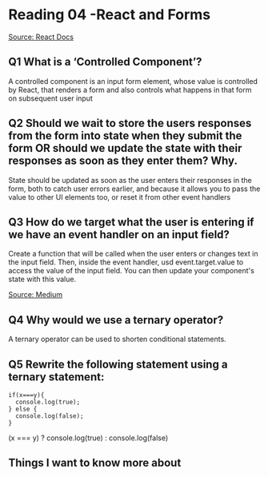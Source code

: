 # Reading 04 -React and Forms

[Source: React Docs](https://legacy.reactjs.org/docs/forms.html)

## Q1 What is a ‘Controlled Component’?

A controlled component is an input form element, whose value is controlled by React, that renders a form and also controls what happens in that form on subsequent user input

## Q2 Should we wait to store the users responses from the form into state when they submit the form OR should we update the state with their responses as soon as they enter them? Why.

State should be updated as soon as the user enters their responses in the form, both to catch user errors earlier, and because it allows you to pass the value to other UI elements too, or reset it from other event handlers

## Q3 How do we target what the user is entering if we have an event handler on an input field?

Create a function that will be called when the user enters or changes text in the input field. Then, inside the event handler, usd event.target.value to access the value of the input field. You can then update your component's state with this value.

[Source: Medium](https://codeburst.io/javascript-the-conditional-ternary-operator-explained-cac7218beeff)

## Q4 Why would we use a ternary operator?

A ternary operator can be used to shorten conditional statements. 

## Q5 Rewrite the following statement using a ternary statement:

    if(x===y){
      console.log(true);
    } else {
      console.log(false);
    }

(x === y) ? console.log(true) : console.log(false)

## Things I want to know more about

